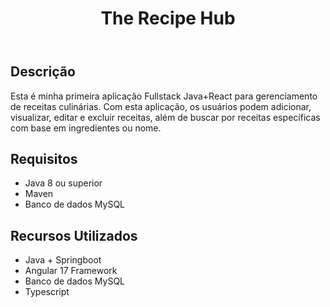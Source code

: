 <header>
        <h1>The Recipe Hub</h1>  
    </header>

<section>
        <h2>Descrição</h2>
        <p>Esta é minha primeira aplicação Fullstack Java+React para gerenciamento de receitas culinárias. Com esta aplicação, os usuários podem adicionar, visualizar, editar e excluir receitas, além de buscar por receitas específicas com base em ingredientes ou nome.</p>
    </section>

<section>

<section>
        <h2>Requisitos</h2>
        <ul>
            <li>Java 8 ou superior</li>
            <li>Maven</li>
            <li>Banco de dados MySQL</li>
        </ul>
    </section>

<section>
        <h2>Recursos Utilizados</h2>
        <ul>
            <li>Java + Springboot</li>
            <li>Angular 17 Framework</li>
            <li>Banco de dados MySQL</li>
            <li>Typescript</li>
        </ul>
    </section>
        
       


  
